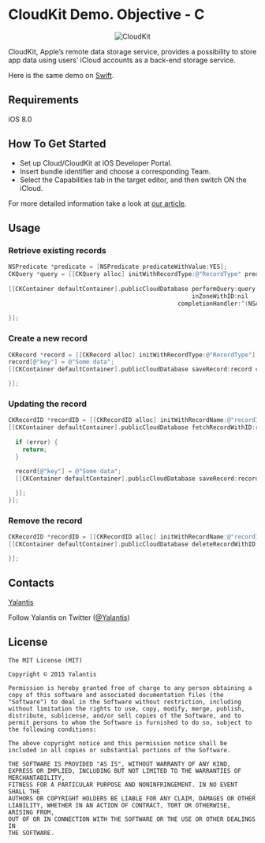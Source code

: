 # CloudKit Demo. Objective - C
<p align="center" >
  <img src="http://wpuploads.appadvice.com/wp-content/uploads/2014/07/CloudKit-642x481.png" alt="CloudKit" title="CloudKit">
</p>

CloudKit, Apple’s remote data storage service, provides a possibility to store app data using users’ iCloud accounts as a back-end storage service.

Here is the same demo on [Swift](http://yalantis.com).

## Requirements
iOS 8.0

## How To Get Started

- Set up Cloud/CloudKit at iOS Developer Portal.
- Insert bundle identifier and choose a corresponding Team.
- Select the Capabilities tab in the target editor, and then switch ON the iCloud.

For more detailed information take a look at [our article](http://yalantis.com/blog/work-cloudkit/).

## Usage

### Retrieve existing records
```objective-c
NSPredicate *predicate = [NSPredicate predicateWithValue:YES];
CKQuery *query = [[CKQuery alloc] initWithRecordType:@"RecordType" predicate:predicate];
    
[[CKContainer defaultContainer].publicCloudDatabase performQuery:query
                                                    inZoneWithID:nil
                                                completionHandler:^(NSArray *results, NSError *error) {
                                                  
}];
```
### Create a new record
```objective-c
CKRecord *record = [[CKRecord alloc] initWithRecordType:@"RecordType"];
record[@"key"] = @"Some data";
[[CKContainer defaultContainer].publicCloudDatabase saveRecord:record completionHandler:^(CKRecord *record, NSError *error) {

}];
```

### Updating the record
```objective-c
CKRecordID *recordID = [[CKRecordID alloc] initWithRecordName:@"recordId"];
[[CKContainer defaultContainer].publicCloudDatabase fetchRecordWithID:recordID completionHandler:^(CKRecord *record, NSError *error) {
        
  if (error) {
    return;
  }
        
  record[@"key"] = @"Some data";
  [[CKContainer defaultContainer].publicCloudDatabase saveRecord:record completionHandler:^(CKRecord *record, NSError *error) {

  }];
}];
```
### Remove the record
```objective-c
CKRecordID *recordID = [[CKRecordID alloc] initWithRecordName:@"recordId"];
[[CKContainer defaultContainer].publicCloudDatabase deleteRecordWithID:recordID completionHandler:^(CKRecordID *recordID, NSError *error) {

}];
```

## Contacts

[Yalantis](http://yalantis.com)

Follow Yalantis on Twitter ([@Yalantis](https://twitter.com/yalantis))

## License

    The MIT License (MIT)

    Copyright © 2015 Yalantis

    Permission is hereby granted free of charge to any person obtaining a copy of this software and associated documentation files (the "Software") to deal in the Software without restriction, including without limitation the rights to use, copy, modify, merge, publish, distribute, sublicense, and/or sell copies of the Software, and to permit persons to whom the Software is furnished to do so, subject to the following conditions:

    The above copyright notice and this permission notice shall be included in all copies or substantial portions of the Software.

    THE SOFTWARE IS PROVIDED "AS IS", WITHOUT WARRANTY OF ANY KIND, EXPRESS OR IMPLIED, INCLUDING BUT NOT LIMITED TO THE WARRANTIES OF MERCHANTABILITY,
    FITNESS FOR A PARTICULAR PURPOSE AND NONINFRINGEMENT. IN NO EVENT SHALL THE
    AUTHORS OR COPYRIGHT HOLDERS BE LIABLE FOR ANY CLAIM, DAMAGES OR OTHER
    LIABILITY, WHETHER IN AN ACTION OF CONTRACT, TORT OR OTHERWISE, ARISING FROM,
    OUT OF OR IN CONNECTION WITH THE SOFTWARE OR THE USE OR OTHER DEALINGS IN
    THE SOFTWARE.
    
